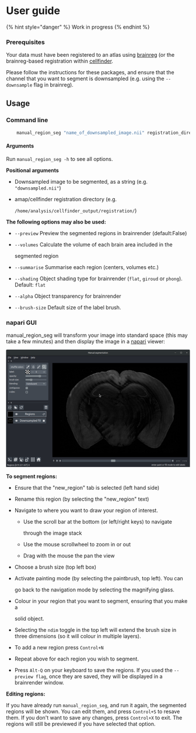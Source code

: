 # User guide



{% hint style="danger" %}
Work in progress
{% endhint %}

### Prerequisites

Your data must have been registered to an atlas using [brainreg](../brainreg/introduction.md) \(or the brainreg-based registration within [cellfinder](../cellfinder/introduction.md).

Please follow the instructions for these packages, and ensure that the channel that you want to segment is downsampled \(e.g. using the `--downsample` flag in brainreg\).

## Usage

### Command line

```bash
    manual_region_seg "name_of_downsampled_image.nii" registration_directory
```

#### Arguments

Run `manual_region_seg -h` to see all options.

**Positional arguments**

* Downsampled image to be segmented, as a string \(e.g. `"downsampled.nii"`\)
* amap/cellfinder registration directory \(e.g.

  `/home/analysis/cellfinder_output/registration/`\)

**The following options may also be used:**

* `--preview` Preview the segmented regions in brainrender \(default:False\)
* `--volumes` Calculate the volume of each brain area included in the

  segmented region

* `--summarise` Summarise each region \(centers, volumes etc.\)
* `--shading` Object shading type for brainrender \(`flat`, `giroud` or `phong`\). Default: `flat`
* `--alpha` Object transparency for brainrender
* `--brush-size` Default size of the label brush.

### napari GUI

manual\_region\_seg will transform your image into standard space \(this may take a few minutes\) and then display the image in a [napari](https://github.com/napari/napari) viewer:

![manual\_seg\_window](https://raw.githubusercontent.com/SainsburyWellcomeCentre/neuro/master/resources/manual_segmentation_window.png)

**To segment regions:**

* Ensure that the "new\_region" tab is selected \(left hand side\)
* Rename this region \(by selecting the "new\_region" text\)
* Navigate to where you want to draw your region of interest.
  * Use the scroll bar at the bottom \(or left/right keys\) to navigate

    through the image stack

  * Use the mouse scrollwheel to zoom in or out
  * Drag with the mouse the pan the view
* Choose a brush size \(top left box\)
* Activate painting mode \(by selecting the paintbrush, top left\). You can

  go back to the navigation mode by selecting the magnifying glass.

* Colour in your region that you want to segment, ensuring that you make a

  solid object.

* Selecting the `ndim` toggle in the top left will extend the brush size in three dimensions \(so it will colour in multiple layers\).
* To add a new region press `Control+N`
* Repeat above for each region you wish to segment.
* Press `Alt-Q` on your keyboard to save the regions. If you used the `--preview flag`, once they are saved, they will be displayed in a brainrender window.

**Editing regions:**

If you have already run `manual_region_seg`, and run it again, the segmented regions will be shown. You can edit them, and press `Control+S` to resave them. If you don't want to save any changes, press `Control+X` to exit. The regions will still be previewed if you have selected that option.

